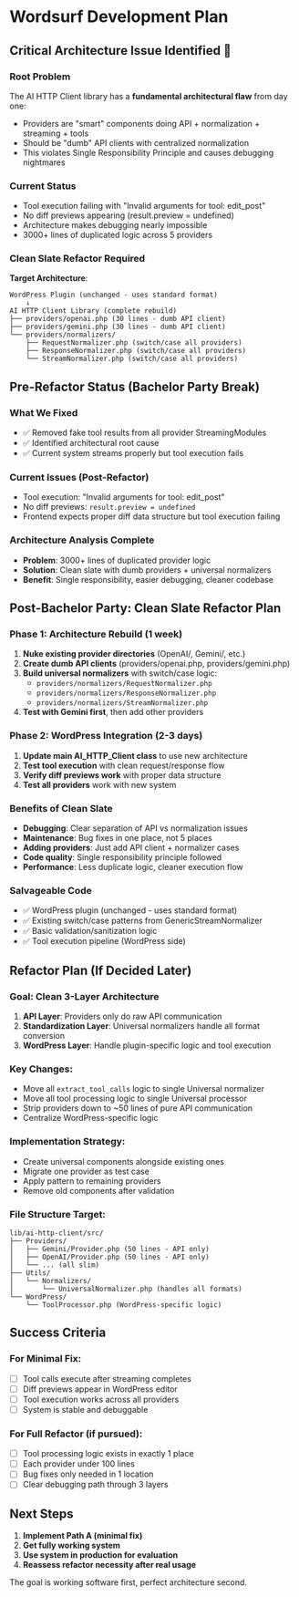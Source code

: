 # Wordsurf Development Plan

## Critical Architecture Issue Identified 🚨

### Root Problem
The AI HTTP Client library has a **fundamental architectural flaw** from day one:
- Providers are "smart" components doing API + normalization + streaming + tools
- Should be "dumb" API clients with centralized normalization
- This violates Single Responsibility Principle and causes debugging nightmares

### Current Status
- Tool execution failing with "Invalid arguments for tool: edit_post"
- No diff previews appearing (result.preview = undefined)
- Architecture makes debugging nearly impossible
- 3000+ lines of duplicated logic across 5 providers

### Clean Slate Refactor Required
**Target Architecture**:
```
WordPress Plugin (unchanged - uses standard format)
    ↓
AI HTTP Client Library (complete rebuild)
├── providers/openai.php (30 lines - dumb API client)
├── providers/gemini.php (30 lines - dumb API client)  
└── providers/normalizers/
    ├── RequestNormalizer.php (switch/case all providers)
    ├── ResponseNormalizer.php (switch/case all providers)
    └── StreamNormalizer.php (switch/case all providers)
```

## Pre-Refactor Status (Bachelor Party Break)

### What We Fixed
- ✅ Removed fake tool results from all provider StreamingModules
- ✅ Identified architectural root cause
- ✅ Current system streams properly but tool execution fails

### Current Issues (Post-Refactor)
- Tool execution: "Invalid arguments for tool: edit_post"  
- No diff previews: `result.preview = undefined`
- Frontend expects proper diff data structure but tool execution failing

### Architecture Analysis Complete
- **Problem**: 3000+ lines of duplicated provider logic
- **Solution**: Clean slate with dumb providers + universal normalizers
- **Benefit**: Single responsibility, easier debugging, cleaner codebase

## Post-Bachelor Party: Clean Slate Refactor Plan

### Phase 1: Architecture Rebuild (1 week)
1. **Nuke existing provider directories** (OpenAI/, Gemini/, etc.)
2. **Create dumb API clients** (providers/openai.php, providers/gemini.php)
3. **Build universal normalizers** with switch/case logic:
   - `providers/normalizers/RequestNormalizer.php`
   - `providers/normalizers/ResponseNormalizer.php` 
   - `providers/normalizers/StreamNormalizer.php`
4. **Test with Gemini first**, then add other providers

### Phase 2: WordPress Integration (2-3 days)
1. **Update main AI_HTTP_Client class** to use new architecture
2. **Test tool execution** with clean request/response flow
3. **Verify diff previews work** with proper data structure
4. **Test all providers** work with new system

### Benefits of Clean Slate
- **Debugging**: Clear separation of API vs normalization issues
- **Maintenance**: Bug fixes in one place, not 5 places
- **Adding providers**: Just add API client + normalizer cases
- **Code quality**: Single responsibility principle followed
- **Performance**: Less duplicate logic, cleaner execution flow

### Salvageable Code
- ✅ WordPress plugin (unchanged - uses standard format)
- ✅ Existing switch/case patterns from GenericStreamNormalizer
- ✅ Basic validation/sanitization logic
- ✅ Tool execution pipeline (WordPress side)

## Refactor Plan (If Decided Later)

### Goal: Clean 3-Layer Architecture
1. **API Layer**: Providers only do raw API communication
2. **Standardization Layer**: Universal normalizers handle all format conversion  
3. **WordPress Layer**: Handle plugin-specific logic and tool execution

### Key Changes:
- Move all `extract_tool_calls` logic to single Universal normalizer
- Move all tool processing logic to single Universal processor  
- Strip providers down to ~50 lines of pure API communication
- Centralize WordPress-specific logic

### Implementation Strategy:
- Create universal components alongside existing ones
- Migrate one provider as test case
- Apply pattern to remaining providers
- Remove old components after validation

### File Structure Target:
```
lib/ai-http-client/src/
├── Providers/
│   ├── Gemini/Provider.php (50 lines - API only)
│   ├── OpenAI/Provider.php (50 lines - API only)
│   └── ... (all slim)
├── Utils/
│   └── Normalizers/
│       └── UniversalNormalizer.php (handles all formats)
└── WordPress/
    └── ToolProcessor.php (WordPress-specific logic)
```

## Success Criteria

### For Minimal Fix:
- [ ] Tool calls execute after streaming completes
- [ ] Diff previews appear in WordPress editor
- [ ] Tool execution works across all providers
- [ ] System is stable and debuggable

### For Full Refactor (if pursued):
- [ ] Tool processing logic exists in exactly 1 place  
- [ ] Each provider under 100 lines
- [ ] Bug fixes only needed in 1 location
- [ ] Clear debugging path through 3 layers

## Next Steps

1. **Implement Path A (minimal fix)**
2. **Get fully working system**  
3. **Use system in production for evaluation**
4. **Reassess refactor necessity after real usage**

The goal is working software first, perfect architecture second.